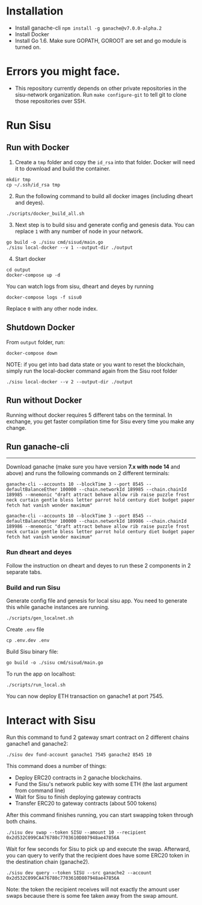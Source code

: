 # Installation

- Install ganache-cli `npm install -g ganache@v7.0.0-alpha.2`
- Install Docker
- Install Go 1.6. Make sure GOPATH, GOROOT are set and go module is turned on.

# Errors you might face.
- This repository currently depends on other private repositories in the sisu-network organization. Run `make configure-git` to tell git to clone those repositories over SSH.

# Run Sisu
## Run with Docker
1. Create a `tmp` folder and copy the `id_rsa` into that folder. Docker will need it to download and build the container.
```
mkdir tmp
cp ~/.ssh/id_rsa tmp
```
2. Run the following command to build all docker images (including dheart and deyes).
```
./scripts/docker_build_all.sh
```
3. Next step is to build sisu and generate config and genesis data. You can replace `1` with any number of node in your network.
```
go build -o ./sisu cmd/sisud/main.go
./sisu local-docker --v 1 --output-dir ./output
```
4. Start docker
```
cd output
docker-compose up -d
```
You can watch logs from sisu, dheart and deyes by running
```
docker-compose logs -f sisu0
```
Replace `0` with any other node index.

## Shutdown Docker
From `output` folder, run:

```
docker-compose down
```

NOTE: if you get into bad data state or you want to reset the blockchain, simply run the local-docker command again from the Sisu root folder
```
./sisu local-docker --v 2 --output-dir ./output
```


## Run without Docker
Running without docker requires 5 different tabs on the terminal. In exchange, you get faster compilation time for Sisu every time you make any change.

## Run ganache-cli
---

Download ganache (make sure you have version **7.x with node 14** and above) and runs the following commands on 2 different terminals:

```
ganache-cli --accounts 10 --blockTime 3 --port 8545 --defaultBalanceEther 100000 --chain.networkId 189985 --chain.chainId 189985 --mnemonic "draft attract behave allow rib raise puzzle frost neck curtain gentle bless letter parrot hold century diet budget paper fetch hat vanish wonder maximum"
```

```
ganache-cli --accounts 10 --blockTime 3 --port 8545 --defaultBalanceEther 100000 --chain.networkId 189986 --chain.chainId 189986 --mnemonic "draft attract behave allow rib raise puzzle frost neck curtain gentle bless letter parrot hold century diet budget paper fetch hat vanish wonder maximum"
```

### Run dheart and deyes
Follow the instruction on dheart and deyes to run these 2 components in 2 separate tabs.

### Build and run Sisu

Generate config file and genesis for local sisu app. You need to generate this while ganache instances are running.

```
./scripts/gen_localnet.sh
```

Create `.env` file


```
cp .env.dev .env
```

Build Sisu binary file:

```
go build -o ./sisu cmd/sisud/main.go
```

To run the app on localhost:

```
./scripts/run_local.sh
```

You can now deploy ETH transaction on ganache1 at port 7545.

# Interact with Sisu

Run this command to fund 2 gateway smart contract on 2 different chains ganache1 and ganache2:

```
./sisu dev fund-account ganache1 7545 ganache2 8545 10
```

This command does a number of things:
- Deploy ERC20 contracts in 2 ganache blockchains.
- Fund the Sisu's network public key with some ETH (the last argument from command line)
- Wait for Sisu to finish deploying gateway contracts
- Transfer ERC20 to gateway contracts (about 500 tokens)

After this command finishes running, you can start swapping token through both chains.

```
./sisu dev swap --token SISU --amount 10 --recipient 0x2d532C099CA476780c7703610D807948ae47856A
```

Wait for few seconds for Sisu to pick up and execute the swap. Afterward, you can query to verify that the recipient does have some ERC20 token in the destination chain (ganache2).

```
./sisu dev query --token SISU --src ganache2 --account 0x2d532C099CA476780c7703610D807948ae47856A
```

Note: the token the recipient receives will not exactly the amount user swaps because there is some fee taken away from the swap amount.
